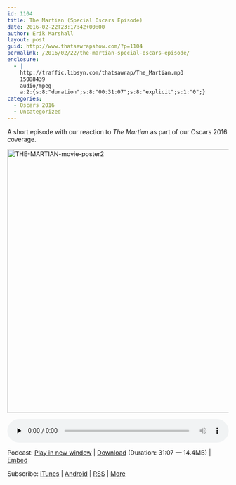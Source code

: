 ```yaml
---
id: 1104
title: The Martian (Special Oscars Episode)
date: 2016-02-22T23:17:42+00:00
author: Erik Marshall
layout: post
guid: http://www.thatsawrapshow.com/?p=1104
permalink: /2016/02/22/the-martian-special-oscars-episode/
enclosure:
  - |
    http://traffic.libsyn.com/thatsawrap/The_Martian.mp3
    15088439
    audio/mpeg
    a:2:{s:8:"duration";s:8:"00:31:07";s:8:"explicit";s:1:"0";}
categories:
  - Oscars 2016
  - Uncategorized
---
```

A short episode with our reaction to _The Martian_ as part of our Oscars 2016 coverage.

<a href="http://www.thatsawrapshow.com/wp-content/uploads/2016/02/THE-MARTIAN-movie-poster2.jpg" rel="attachment wp-att-1129"><img class="aligncenter size-full wp-image-1129" src="http://www.thatsawrapshow.com/wp-content/uploads/2016/02/THE-MARTIAN-movie-poster2.jpg" alt="THE-MARTIAN-movie-poster2" width="800" height="600" srcset="http://www.thatsawrapshow.com/wp-content/uploads/2016/02/THE-MARTIAN-movie-poster2.jpg 800w, http://www.thatsawrapshow.com/wp-content/uploads/2016/02/THE-MARTIAN-movie-poster2-300x225.jpg 300w, http://www.thatsawrapshow.com/wp-content/uploads/2016/02/THE-MARTIAN-movie-poster2-768x576.jpg 768w, http://www.thatsawrapshow.com/wp-content/uploads/2016/02/THE-MARTIAN-movie-poster2-600x450.jpg 600w" sizes="(max-width: 800px) 100vw, 800px" /></a>

<div class="powerpress_player" id="powerpress_player_287">
  <audio class="wp-audio-shortcode" id="audio-1104-47" preload="none" style="width: 100%;" controls="controls"><source type="audio/mpeg" src="http://media.blubrry.com/thatsawrap/p/traffic.libsyn.com/thatsawrap/The_Martian.mp3?_=47" /><a href="http://media.blubrry.com/thatsawrap/p/traffic.libsyn.com/thatsawrap/The_Martian.mp3">http://media.blubrry.com/thatsawrap/p/traffic.libsyn.com/thatsawrap/The_Martian.mp3</a></audio>
</div>

<p class="powerpress_links powerpress_links_mp3">
  Podcast: <a href="http://media.blubrry.com/thatsawrap/p/traffic.libsyn.com/thatsawrap/The_Martian.mp3" class="powerpress_link_pinw" target="_blank" title="Play in new window" onclick="return powerpress_pinw('http://www.thatsawrapshow.com/?powerpress_pinw=1104-podcast');" rel="nofollow">Play in new window</a> | <a href="http://media.blubrry.com/thatsawrap/p/traffic.libsyn.com/thatsawrap/The_Martian.mp3" class="powerpress_link_d" title="Download" rel="nofollow" download="The_Martian.mp3">Download</a> (Duration: 31:07 &#8212; 14.4MB) | <a href="#" class="powerpress_link_e" title="Embed" onclick="return powerpress_show_embed('1104-podcast');" rel="nofollow">Embed</a>
</p>

<p class="powerpress_embed_box" id="powerpress_embed_1104-podcast" style="display: none;">
  <input id="powerpress_embed_1104-podcast_t" type="text" value="<iframe width=&quot;320&quot; height=&quot;30&quot; src=&quot;http://www.thatsawrapshow.com/?powerpress_embed=1104-podcast&amp;powerpress_player=mediaelement-audio&quot; frameborder=&quot;0&quot; scrolling=&quot;no&quot;></iframe>" onclick="javascript: this.select();" onfocus="javascript: this.select();" style="width: 70%;" readOnly />
</p>

<p class="powerpress_links powerpress_subscribe_links">
  Subscribe: <a href="https://itunes.apple.com/us/podcast/thats-a-wrap!/id638015669?mt=2&ls=1" class="powerpress_link_subscribe powerpress_link_subscribe_itunes" title="Subscribe on iTunes" rel="nofollow">iTunes</a> | <a href="http://subscribeonandroid.com/www.thatsawrapshow.com/feed/podcast/" class="powerpress_link_subscribe powerpress_link_subscribe_android" title="Subscribe on Android" rel="nofollow">Android</a> | <a href="http://www.thatsawrapshow.com/feed/podcast/" class="powerpress_link_subscribe powerpress_link_subscribe_rss" title="Subscribe via RSS" rel="nofollow">RSS</a> | <a href="http://www.thatsawrapshow.com/subscribe-to-podcast/" class="powerpress_link_subscribe powerpress_link_subscribe_more" title="More" rel="nofollow">More</a>
</p>

<!--powerpress_player-->